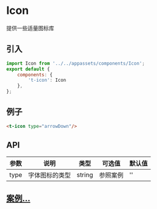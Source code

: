 # Icon

提供一些适量图标库

## 引入

```javascript
import Icon from '../../appassets/components/Icon';
export default {
    components: {
        't-icon': Icon
    },
};
```

## 例子

```html
<t-icon type="arrowDown"/>
```

## API

| 参数   | 说明      | 类型     | 可选值  | 默认值  |
| ---- | ------- | ------ | ---- | ---- |
| type | 字体图标的类型 | string | 参照案例 | ''   |

## [案例...](https://tall-ui.github.io/static/iconfont/demo.html)



